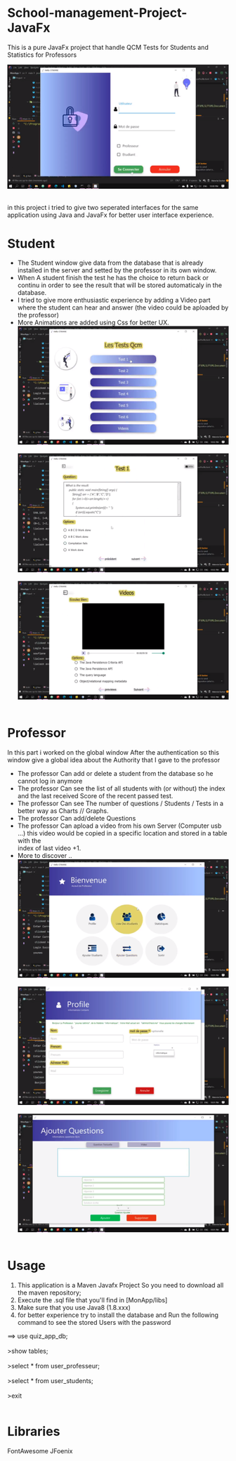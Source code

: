 # School-management-Project-JavaFx

This is a pure JavaFx project that handle QCM Tests for Students and Statistics for Professors
  
  ![GitHub Logo](/images/1.png) <br></br>


in this project i tried to give two seperated interfaces for the same application using Java and JavaFx for better user interface experience.

  # Student
  
  * The Student window give data from the database that is already installed in the server and setted  by the professor in its own window.
  * When A student finish the test he has the choice to return back or continu in order to see the result that will be stored automaticaly in the database.
  * I tried to give  more enthusiastic experience by adding a Video part where the student can hear and answer (the video could be aploaded by the professor)
  * More Animations are added  using Css for better UX.
          ![GitHub Logo](/images/5.png)  <br></br>
           ![GitHub Logo](/images/6.png)  <br></br>
            ![GitHub Logo](/images/7.png)  <br></br>
  
  # Professor
  
  In this part i worked on the global window After the authentication so this window give a global idea about the Authority that I gave to the professor
  
  * The professor Can add or delete a student from the database so he cannot log in anymore
  * The professor Can see the list of all students with (or without) the index and the last received Score of the recent passed test.
  * The professor Can see The number of questions / Students / Tests in a better way as Charts // Graphs.
  * The professor Can add/delete Questions 
  * The professor Can apload a video from his own Server (Computer usb ...) this video would be  copied in a specific location and stored in a table with the     
    index of last video +1.
  * More to discover ..
      ![GitHub Logo](/images/2.png)  <br></br>
      ![GitHub Logo](/images/3.png)  <br></br>
        ![GitHub Logo](/images/4.png)  <br></br>
  
  
  # Usage 
  
  1. This application is a Maven Javafx Project So you need to download all the maven repository;
  2. Execute the .sql file that you'll find in  [MonApp/libs]
  3. Make sure that you use Java8 (1.8.xxx)
  4. for better experience try to install the database and Run the following command to see the stored Users with the password  
   
   ==> use quiz_app_db; <br> </br>
      >show tables; <br> </br>
      >select * from user_professeur; <br> </br>
      >select * from user_students; <br> </br>
      >exit    <br> </br>
   
   # Libraries
   
  FontAwesome
  JFoenix
  
  
